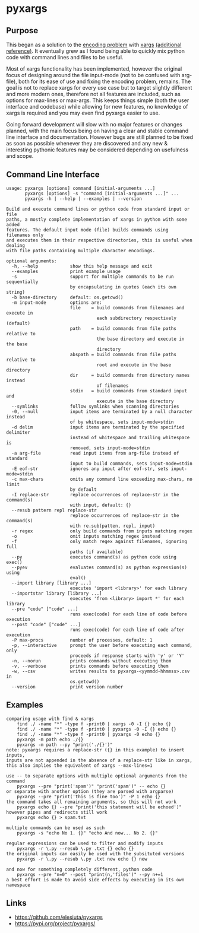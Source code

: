 # pyxargs
## Purpose
This began as a solution to the [encoding problem](https://en.wikipedia.org/wiki/Xargs#Encoding_problem) with [xargs](https://www.gnu.org/software/findutils/manual/html_node/find_html/xargs-options.html) [(additional reference)](http://man7.org/linux/man-pages/man1/xargs.1.html). It eventually grew as I found being able to quickly mix python code with command lines and files to be useful.

Most of xargs functionality has been implemented, however the original focus of designing around the file input-mode (not to be confused with arg-file), both for its ease of use and fixing the encoding problem, remains. The goal is not to replace xargs for every use case but to target slightly different and more modern ones, therefore not all features are included, such as options for max-lines or max-args. This keeps things simple (both the user interface and codebase) while allowing for new features, no knowledge of xargs is required and you may even find pyxargs easier to use.

Going forward development will slow with no major features or changes planned, with the main focus being on having a clear and stable command line interface and documentation. However bugs are still planned to be fixed as soon as possible whenever they are discovered and any new & interesting pythonic features may be considered depending on usefulness and scope.
## Command Line Interface
```
usage: pyxargs [options] command [initial-arguments ...]
       pyxargs [options] -s "command [initial-arguments ...]" ...
       pyxargs -h | --help | --examples | --version

Build and execute command lines or python code from standard input or file
paths, a mostly complete implementation of xargs in python with some added
features. The default input mode (file) builds commands using filenames only
and executes them in their respective directories, this is useful when dealing
with file paths containing multiple character encodings.

optional arguments:
  -h, --help            show this help message and exit
  --examples            print example usage
  -s                    support for multiple commands to be run sequentially
                        by encapsulating in quotes (each its own string)
  -b base-directory     default: os.getcwd()
  -m input-mode         options are:
                        file    = build commands from filenames and execute in
                                  each subdirectory respectively (default)
                        path    = build commands from file paths relative to
                                  the base directory and execute in the base
                                  directory
                        abspath = build commands from file paths relative to
                                  root and execute in the base directory
                        dir     = build commands from directory names instead
                                  of filenames
                        stdin   = build commands from standard input and
                                  execute in the base directory
  --symlinks            follow symlinks when scanning directories
  -0, --null            input items are terminated by a null character instead
                        of by whitespace, sets input-mode=stdin
  -d delim              input items are terminated by the specified delimiter
                        instead of whitespace and trailing whitespace is
                        removed, sets input-mode=stdin
  -a arg-file           read input items from arg-file instead of standard
                        input to build commands, sets input-mode=stdin
  -E eof-str            ignores any input after eof-str, sets input-mode=stdin
  -c max-chars          omits any command line exceeding max-chars, no limit
                        by default
  -I replace-str        replace occurrences of replace-str in the command(s)
                        with input, default: {}
  --resub pattern repl replace-str
                        replace occurrences of replace-str in the command(s)
                        with re.sub(patten, repl, input)
  -r regex              only build commands from inputs matching regex
  -o                    omit inputs matching regex instead
  -f                    only match regex against filenames, ignoring full
                        paths (if available)
  --py                  executes command(s) as python code using exec()
  --pyev                evaluates command(s) as python expression(s) using
                        eval()
  --import library [library ...]
                        executes 'import <library>' for each library
  --importstar library [library ...]
                        executes 'from <library> import *' for each library
  --pre "code" ["code" ...]
                        runs exec(code) for each line of code before execution
  --post "code" ["code" ...]
                        runs exec(code) for each line of code after execution
  -P max-procs          number of processes, default: 1
  -p, --interactive     prompt the user before executing each command, only
                        proceeds if response starts with 'y' or 'Y'
  -n, --norun           prints commands without executing them
  -v, --verbose         prints commands before executing them
  -w, --csv             writes results to pyxargs-<yymmdd-hhmmss>.csv in
                        os.getcwd()
  --version             print version number
```
## Examples
```
comparing usage with find & xargs
    find ./ -name "*" -type f -print0 | xargs -0 -I {} echo {}
    find ./ -name "*" -type f -print0 | pyxargs -0 -I {} echo {}
    find ./ -name "*" -type f -print0 | pyxargs -0 echo {}
    pyxargs -m path echo ./{}
    pyxargs -m path --py "print('./{}')"
note: pyxargs requires a replace-str ({} in this example) to insert inputs,
inputs are not appended in the absence of a replace-str like in xargs,
this also implies the equivalent of xargs --max-lines=1

use -- to separate options with multiple optional arguments from the command
    pyxargs --pre "print('spam')" "print('spam')" -- echo {}
or separate with another option (they are parsed with argparse)
    pyxargs --pre "print('this is fine too')" -P 1 echo {}
the command takes all remaining arguments, so this will not work
    pyxargs echo {} --pre "print('this statement will be echoed')"
however pipes and redirects still work
    pyxargs echo {} > spam.txt

multiple commands can be used as such
    pyxargs -s "echo No 1. {}" "echo And now... No 2. {}"

regular expressions can be used to filter and modify inputs
    pyxargs -r \.py --resub \.py .txt {} echo {}
the original inputs can easily be used with the subsituted versions
    pyxargs -r \.py --resub \.py .txt new echo {} new

and now for something completely different, python code
    pyxargs --pre "n=0" --post "print(n,'files')" --py n+=1
a best effort is made to avoid side effects by executing in its own namespace
```
## Links
- https://github.com/elesiuta/pyxargs
- https://pypi.org/project/pyxargs/

